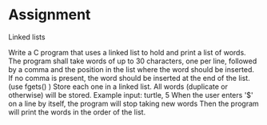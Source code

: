 # Assignment
Linked lists

Write a C program that uses a linked list to hold and print a list of words.
The program shall take words of up to 30 characters, one per line, followed by a comma and the position in the list where the word should be inserted. If no comma is present, the word should be inserted at the end of the list. (use fgets() )
Store each one in a linked list.
All words (duplicate or otherwise) will be stored. Example input: turtle, 5
When the user enters '$' on a line by itself, the program will stop taking new words
Then the program will print the words in the order of the list.
